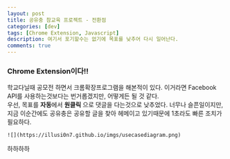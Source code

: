 ```yaml
---
layout: post
title: 공유충 참교육 프로젝트 - 전환점
categories: [dev]
tags: [Chrome Extension, Javascript]
description: 여기서 포기할수는 없기에 목표를 낮추어 다시 일어난다.
comments: true
---
```


### Chrome Extension이다!!
학교다닐때 공모전 하면서 크롬확장프로그램을 해본적이 있다. 이거라면 Facebook API를 사용하는것보다는 번거롭겠지만, 어떻게든 될 것 같다.  
우선, 목표를 **자동**에서 **원클릭** 으로 댓글을 다는것으로 낮추었다. 너무나 슬픈일이지만, 지금 이순간에도 공유충은 공유할 글을 찾아 헤메이고 있기때문에 1초라도 빠른 조치가 필요하다.  
```
![](https://illusi0n7.github.io/imgs/usecasediagram.png)  
```

하하하하